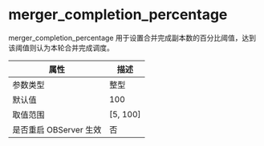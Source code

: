 merger_completion_percentage 
=================================================

merger_completion_percentage 用于设置合并完成副本数的百分比阈值，达到该阈值则认为本轮合并完成调度。


|      **属性**      |   **描述**   |
|------------------|------------|
| 参数类型             | 整型         |
| 默认值              | 100        |
| 取值范围             | \[5, 100\] |
| 是否重启 OBServer 生效 | 否          |



